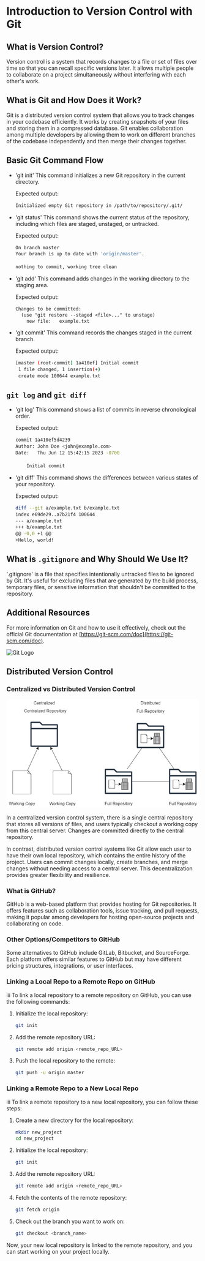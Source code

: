 # Introduction to Version Control with Git

## What is Version Control?

Version control is a system that records changes to a file or set of files over time so that you can recall specific versions later. It allows multiple people to collaborate on a project simultaneously without interfering with each other's work.

## What is Git and How Does it Work?

Git is a distributed version control system that allows you to track changes in your codebase efficiently. It works by creating snapshots of your files and storing them in a compressed database. Git enables collaboration among multiple developers by allowing them to work on different branches of the codebase independently and then merge their changes together.

## Basic Git Command Flow

- 'git init'
  This command initializes a new Git repository in the current directory.

  Expected output:
  ```bash
  Initialized empty Git repository in /path/to/repository/.git/
  ```

- 'git status'
  This command shows the current status of the repository, including which files are staged, unstaged, or untracked.

  Expected output:
  ```bash
  On branch master
  Your branch is up to date with 'origin/master'.

  nothing to commit, working tree clean
  ```

- 'git add'
  This command adds changes in the working directory to the staging area.

  Expected output:
  ```
  Changes to be committed:
    (use "git restore --staged <file>..." to unstage)
      new file:   example.txt
  ```

- 'git commit'
  This command records the changes staged in the current branch.

  Expected output:
  ```bash
  [master (root-commit) 1a410ef] Initial commit
   1 file changed, 1 insertion(+)
   create mode 100644 example.txt
  ```

## `git log` and `git diff`

- 'git log'
  This command shows a list of commits in reverse chronological order.

  Expected output:
  ```bash
  commit 1a410ef5d4239
  Author: John Doe <john@example.com>
  Date:   Thu Jun 12 15:42:15 2023 -0700

      Initial commit
  ```

- 'git diff'
  This command shows the differences between various states of your repository.

  Expected output:
  ```bash
  diff --git a/example.txt b/example.txt
  index e69de29..a7b21f4 100644
  --- a/example.txt
  +++ b/example.txt
  @@ -0,0 +1 @@
  +Hello, world!
  ```

## What is `.gitignore` and Why Should We Use It?

'.gitignore' is a file that specifies intentionally untracked files to be ignored by Git. It's useful for excluding files that are generated by the build process, temporary files, or sensitive information that shouldn't be committed to the repository.

## Additional Resources

For more information on Git and how to use it effectively, check out the official Git documentation at [https://git-scm.com/doc](https://git-scm.com/doc).

![Git Logo](https://git-scm.com/images/logos/2color-lightbg@2x.png)

## Distributed Version Control

### Centralized vs Distributed Version Control

![Centralized vs Distributed Version Control](diagram/centralized_and_distributed_diagram.drawio.png)

In a centralized version control system, there is a single central repository that stores all versions of files, and users typically checkout a working copy from this central server. Changes are committed directly to the central repository.

In contrast, distributed version control systems like Git allow each user to have their own local repository, which contains the entire history of the project. Users can commit changes locally, create branches, and merge changes without needing access to a central server. This decentralization provides greater flexibility and resilience.

### What is GitHub?

GitHub is a web-based platform that provides hosting for Git repositories. It offers features such as collaboration tools, issue tracking, and pull requests, making it popular among developers for hosting open-source projects and collaborating on code.

### Other Options/Competitors to GitHub

Some alternatives to GitHub include GitLab, Bitbucket, and SourceForge. Each platform offers similar features to GitHub but may have different pricing structures, integrations, or user interfaces.

### Linking a Local Repo to a Remote Repo on GitHub

iii To link a local repository to a remote repository on GitHub, you can use the following commands:

1. Initialize the local repository:
   ```bash
   git init
   ```

2. Add the remote repository URL:
   ```bash
   git remote add origin <remote_repo_URL>
   ```

3. Push the local repository to the remote:
   ```bash
   git push -u origin master
   ```

### Linking a Remote Repo to a New Local Repo

iii To link a remote repository to a new local repository, you can follow these steps:

1. Create a new directory for the local repository:
   ```bash
   mkdir new_project
   cd new_project
   ```

2. Initialize the local repository:
   ```bash
   git init
   ```

3. Add the remote repository URL:
   ```bash
   git remote add origin <remote_repo_URL>
   ```

4. Fetch the contents of the remote repository:
   ```bash
   git fetch origin
   ```

5. Check out the branch you want to work on:
   ```bash
   git checkout <branch_name>
   ```

Now, your new local repository is linked to the remote repository, and you can start working on your project locally.

